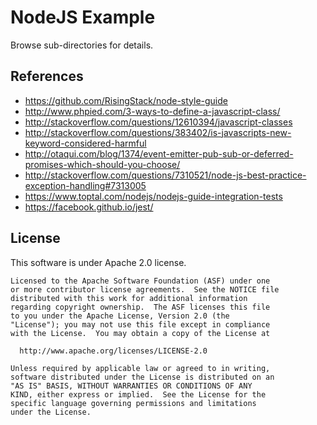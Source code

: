 ﻿# NodeJS Example

Browse sub-directories for details.

## References

* https://github.com/RisingStack/node-style-guide
* http://www.phpied.com/3-ways-to-define-a-javascript-class/
* http://stackoverflow.com/questions/12610394/javascript-classes
* http://stackoverflow.com/questions/383402/is-javascripts-new-keyword-considered-harmful
* http://otaqui.com/blog/1374/event-emitter-pub-sub-or-deferred-promises-which-should-you-choose/
* http://stackoverflow.com/questions/7310521/node-js-best-practice-exception-handling#7313005
* https://www.toptal.com/nodejs/nodejs-guide-integration-tests
* https://facebook.github.io/jest/

## License
This software is under Apache 2.0 license.
```
Licensed to the Apache Software Foundation (ASF) under one
or more contributor license agreements.  See the NOTICE file
distributed with this work for additional information
regarding copyright ownership.  The ASF licenses this file
to you under the Apache License, Version 2.0 (the
"License"); you may not use this file except in compliance
with the License.  You may obtain a copy of the License at

  http://www.apache.org/licenses/LICENSE-2.0

Unless required by applicable law or agreed to in writing,
software distributed under the License is distributed on an
"AS IS" BASIS, WITHOUT WARRANTIES OR CONDITIONS OF ANY
KIND, either express or implied.  See the License for the
specific language governing permissions and limitations
under the License.
```

